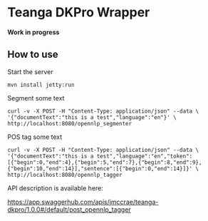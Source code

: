 Teanga DKPro Wrapper
====================

**Work in progress**

How to use 
----------

Start the server

    mvn install jetty:run

Segment some text

    curl -v -X POST -H "Content-Type: application/json" --data \
    '{"documentText":"this is a test","language":"en"}' \
    http://localhost:8080/opennlp_segmenter

POS tag some text

    curl -v -X POST -H "Content-Type: application/json" --data \
    '{"documentText":"this is a test","language":"en","token":[{"begin":0,"end":4},{"begin":5,"end":7},{"begin":8,"end":9},{"begin":10,"end":14}],"sentence":[{"begin":0,"end":14}]}' \
    http://localhost:8080/opennlp_tagger

API description is available here:

https://app.swaggerhub.com/apis/jmccrae/teanga-dkpro/1.0.0#/default/post_opennlp_tagger

